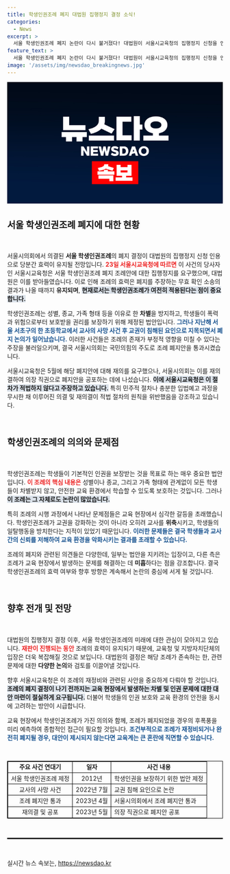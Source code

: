 ```yaml
---
title: 학생인권조례 폐지 대법원 집행정지 결정 소식!
categories:
  - News
excerpt: >
  서울 학생인권조례 폐지 논란이 다시 불거졌다! 대법원이 서울시교육청의 집행정지 신청을 인용, 조례 효력이 유지될 전망. 폭력과 차별로부터의 권리를 보장하는 이 조례의 향방은? 클릭해 자세히 알아보세요!
feature_text: >
  서울 학생인권조례 폐지 논란이 다시 불거졌다! 대법원이 서울시교육청의 집행정지 신청을 인용, 조례 효력이 유지될 전망. 폭력과 차별로부터의 권리를 보장하는 이 조례의 향방은? 클릭해 자세히 알아보세요!
image: '/assets/img/newsdao_breakingnews.jpg'
---
```


<p><img src="/assets/img/newsdao_breakingnews.jpg" alt="bookingtag 속보" /></p>

<h2 data-ke-size="size26">서울 학생인권조례 폐지에 대한 현황</h2>

<p data-ke-size="size16">&nbsp;</p>

<p>서울시의회에서 의결된 <strong>서울 학생인권조례</strong>의 폐지 결정이 대법원의 집행정지 신청 인용으로 당분간 효력이 유지될 전망입니다. <b><span style="color: #ee2323;">23일 서울시교육청에 따르면</span></b> 이 사건의 당사자인 서울시교육청은 서울 학생인권조례 폐지 조례안에 대한 집행정지를 요구했으며, 대법원은 이를 받아들였습니다. 이로 인해 조례의 효력은 폐지를 주장하는 무효 확인 소송의 결과가 나올 때까지 <strong>유지되며</strong>, <b><span style="background-color: #21538527;">현재로서는 학생인권조례가 여전히 적용된다는 점이 중요합니다.</span></b></p>

<p>학생인권조례는 성별, 종교, 가족 형태 등을 이유로 한 <strong>차별</strong>을 방지하고, 학생들이 폭력과 위험으로부터 보호받을 권리를 보장하기 위해 제정된 법안입니다. <b><span style="color: #1a5490;">그러나 지난해 서울 서초구의 한 초등학교에서 교사의 사망 사건 후 교권이 침해된 요인으로 지목되면서 폐지 논의가 일어났습니다.</span></b> 이러한 사건들은 조례의 존재가 부정적 영향을 미칠 수 있다는 주장을 불러일으키며, 결국 서울시의회는 국민의힘의 주도로 조례 폐지안을 통과시켰습니다.</p>

<p>서울시교육청은 5월에 해당 폐지안에 대해 재의를 요구했으나, 서울시의회는 이를 재의결하여 의장 직권으로 폐지안을 공포하는 데에 나섰습니다. <b><span style="background-color: #21538527;">이에 서울시교육청은 이 절차가 적법하지 않다고 주장하고 있습니다.</span></b> 특히 민주적 절차나 충분한 입법예고 과정을 무시한 채 이루어진 의결 및 재의결이 적법 절차의 원칙을 위반했음을 강조하고 있습니다.</p>

<p data-ke-size="size16">&nbsp;</p>

<h2 data-ke-size="size26">학생인권조례의 의의와 문제점</h2>

<p data-ke-size="size16">&nbsp;</p>

<p>학생인권조례는 학생들이 기본적인 인권을 보장받는 것을 목표로 하는 매우 중요한 법안입니다. <b><span style="color: #ee2323;">이 조례의 핵심 내용은</span></b> 성별이나 종교, 그리고 가족 형태에 관계없이 모든 학생들이 차별받지 않고, 안전한 교육 환경에서 학습할 수 있도록 보호하는 것입니다. 그러나 <b><span style="background-color: #21538527;">이 조례는 그 자체로도 논란이 많았습니다.</span></b></p>

<p>특히 조례의 시행 과정에서 나타난 문제점들은 교육 현장에서 심각한 갈등을 초래했습니다. 학생인권조례가 교권을 강화하는 것이 아니라 오히려 교사를 <strong>위축</strong>시키고, 학생들의 일탈행동을 방치한다는 지적이 있었기 때문입니다. <b><span style="color: #1a5490;">이러한 문제들은 결국 학생들과 교사 간의 신뢰를 저해하여 교육 환경을 악화시키는 결과를 초래할 수 있습니다.</span></b> </p>

<p>조례의 폐지와 관련된 의견들은 다양한데, 일부는 법안을 지키려는 입장이고, 다른 측은 조례가 교육 현장에서 발생하는 문제를 해결하는 데 <strong>미흡</strong>하다는 점을 강조합니다. 결국 학생인권조례의 효력 여부와 향후 방향은 계속해서 논란의 중심에 서게 될 것입니다.</p>

<p data-ke-size="size16">&nbsp;</p>

<h2 data-ke-size="size26">향후 전개 및 전망</h2>

<p data-ke-size="size16">&nbsp;</p>

<p>대법원의 집행정지 결정 이후, 서울 학생인권조례의 미래에 대한 관심이 모아지고 있습니다. <b><span style="color: #ee2323;">재판이 진행되는 동안</span></b> 조례의 효력이 유지되기 때문에, 교육청 및 지방자치단체의 입장은 더욱 복잡해질 것으로 보입니다. 대법원의 결정은 해당 조례가 존속하는 한, 관련 문제에 대한 <strong>다양한 논의</strong>와 검토를 이끌어낼 것입니다. </p>

<p>향후 서울시교육청은 이 조례의 재정비와 관련된 사안을 중요하게 다뤄야 할 것입니다. <b><span style="background-color: #21538527;">조례의 폐지 결정이 나기 전까지는 교육 현장에서 발생하는 차별 및 인권 문제에 대한 <strong>대안 마련</strong>이 절실하게 요구됩니다.</span></b> 더불어 학생들의 인권 보호와 교육 환경의 안전을 동시에 고려하는 방안이 시급합니다. </p>

<p>교육 현장에서 학생인권조례가 가진 의의와 함께, 조례가 폐지되었을 경우의 후폭풍을 미리 예측하여 종합적인 접근이 필요할 것입니다. <b><span style="color: #1a5490;">조건부적으로 조례가 재정비되거나 완전히 폐지될 경우, 대안이 제시되지 않는다면 교육계는 큰 혼란에 직면할 수 있습니다.</span></b> </p>

<p data-ke-size="size16">&nbsp;</p>

<table style="width: 100%; border: 1px solid black; border-collapse: collapse;">
    <tr>
        <td style="text-align: center; height: 17px; border: 1px solid black;"><b>주요 사건 연대기</b></td>
        <td style="text-align: center; height: 17px; border: 1px solid black;"><b>일자</b></td>
        <td style="text-align: center; height: 17px; border: 1px solid black;"><b>사건 내용</b></td>
    </tr>
    <tr>
        <td style="text-align: center; border: 1px solid black;">서울 학생인권조례 제정</td>
        <td style="text-align: center; border: 1px solid black;">2012년</td>
        <td style="border: 1px solid black;">학생인권을 보장하기 위한 법안 제정</td>
    </tr>
    <tr>
        <td style="text-align: center; border: 1px solid black;">교사의 사망 사건</td>
        <td style="text-align: center; border: 1px solid black;">2022년 7월</td>
        <td style="border: 1px solid black;">교권 침해 요인으로 논란</td>
    </tr>
    <tr>
        <td style="text-align: center; border: 1px solid black;">조례 폐지안 통과</td>
        <td style="text-align: center; border: 1px solid black;">2023년 4월</td>
        <td style="border: 1px solid black;">서울시의회에서 조례 폐지안 통과</td>
    </tr>
    <tr>
        <td style="text-align: center; border: 1px solid black;">재의결 및 공포</td>
        <td style="text-align: center; border: 1px solid black;">2023년 5월</td>
        <td style="border: 1px solid black;">의장 직권으로 폐지안 공포</td>
    </tr>
</table>

<p data-ke-size="size16">&nbsp;</p>

<hr style="border: 1px solid black;"/>

<p data-ke-size="size16">&nbsp;</p>
실시간 뉴스 속보는, <a href="https://newsdao.kr" rel="dofollow">https://newsdao.kr</a>


